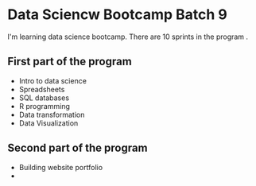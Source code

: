 # Data Sciencw Bootcamp Batch 9

I'm learning data science bootcamp. There are 10 sprints in the program .

## First part of the program

- Intro to data science
- Spreadsheets
- SQL databases
- R programming
- Data transformation
- Data Visualization

## Second part of the program
- Building website portfolio
- 
